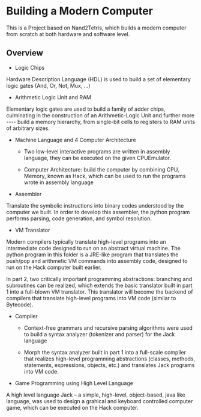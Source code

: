 # Building a Modern Computer
This is a Project based on Nand2Tetris, which builds a modern computer from scratch at both hardware and software level.

## Overview
* Logic Chips

Hardware Description Language (HDL) is used to build a set of elementary logic gates (And, Or, Not, Mux, ...)

* Arithmetic Logic Unit and RAM

Elementary logic gates are used to build a family of adder chips, culminating in the construction of an Arithmetic-Logic Unit and further more ---- build a memory hierarchy, from single-bit cells to registers to RAM units of arbitrary sizes.
  
* Machine Language and 4 Computer Architecture

    * Two low-level interactive programs are written in assembly language, they can be executed on the given CPUEmulator.

    * Computer Architecture: build the computer by combining CPU, Memory, known as Hack, which can be used to run the programs wrote in assembly language

* Assembler

Translate the symbolic instructions into binary codes understood by the computer we built. In order to develop this assembler, the python program performs parsing, code generation, and symbol resolution.

* VM Translator

Modern compilers typically translate high-level programs into an intermediate code designed to run on an abstract virtual machine. The python program in this folder is a JRE-like program that translates the push/pop and arithmetic VM commands into assembly code, designed to run on the Hack computer built earlier.

In part 2, two critically important programming abstractions: branching and subroutines can be realized, which extends the basic translator built in part 1 into a full-blown VM translator. This translator will become the backend of compilers that translate high-level programs into VM code (similar to Bytecode). 

* Compiler

    * Context-free grammars and recursive parsing algorithms were used to build a syntax analyzer (tokenizer and parser) for the Jack language

    * Morph the syntax analyzer built in part 1 into a full-scale compiler that realizes high-level programming abstractions (classes, methods, statements, expressions, objects, etc.) and translates Jack programs into VM code. 

* Game Programming using High Level Language

A high level language Jack – a simple, high-level, object-based, java like language, was used to design a grahical and keyboard controlled computer game, which can be executed on the Hack computer.

